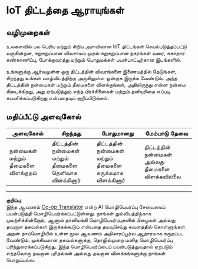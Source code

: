 <!--
CO_OP_TRANSLATOR_METADATA:
{
  "original_hash": "7ef1cec2d27b086032d46ab1958f3e99",
  "translation_date": "2025-10-11T11:28:58+00:00",
  "source_file": "1-getting-started/lessons/1-introduction-to-iot/assignment.md",
  "language_code": "ta"
}
-->
# IoT திட்டத்தை ஆராயுங்கள்

## வழிமுறைகள்

உலகளவில் பல பெரிய மற்றும் சிறிய அளவிலான IoT திட்டங்கள் செயல்படுத்தப்பட்டு வருகின்றன, சுறுசுறுப்பான விவசாயம் முதல் சுறுசுறுப்பான நகரங்கள் வரை, சுகாதார கண்காணிப்பு, போக்குவரத்து மற்றும் பொதுமக்கள் பயன்பாட்டிற்கான இடங்களில்.

உங்களுக்கு ஆர்வமுள்ள ஒரு திட்டத்தின் விவரங்களை இணையத்தில் தேடுங்கள், சிறந்தது உங்கள் வாழ்விடத்திற்கு அருகிலுள்ள ஒன்றாக இருக்க வேண்டும். அந்த திட்டத்தின் நன்மைகள் மற்றும் தீமைகளை விளக்குங்கள், அதிலிருந்து என்ன நன்மை கிடைக்கிறது, அது ஏற்படுத்தும் எந்த பிரச்சினைகள் மற்றும் தனியுரிமை எப்படி கவனிக்கப்படுகிறது என்பதையும் குறிப்பிடுங்கள்.

## மதிப்பீட்டு அளவுகோல்

| அளவுகோல் | சிறந்தது | போதுமானது | மேம்பாடு தேவை |
| -------- | --------- | -------- | ----------------- |
| நன்மைகள் மற்றும் தீமைகளை விளக்குதல் | திட்டத்தின் நன்மைகள் மற்றும் தீமைகளை தெளிவாக விளக்கினார் | திட்டத்தின் நன்மைகள் மற்றும் தீமைகளை சுருக்கமாக விளக்கினார் | திட்டத்தின் நன்மைகள் அல்லது தீமைகளை விளக்கவில்லை |

---

**குறிப்பு**:  
இந்த ஆவணம் [Co-op Translator](https://github.com/Azure/co-op-translator) என்ற AI மொழிபெயர்ப்பு சேவையைப் பயன்படுத்தி மொழிபெயர்க்கப்பட்டுள்ளது. நாங்கள் துல்லியத்திற்காக முயற்சிக்கின்றோம், ஆனால் தானியங்கி மொழிபெயர்ப்புகளில் பிழைகள் அல்லது தவறான தகவல்கள் இருக்கக்கூடும் என்பதை தயவுசெய்து கவனத்தில் கொள்ளுங்கள். அதன் தாய்மொழியில் உள்ள மூல ஆவணம் அதிகாரப்பூர்வ ஆதாரமாக கருதப்பட வேண்டும். முக்கியமான தகவல்களுக்கு, தொழில்முறை மனித மொழிபெயர்ப்பு பரிந்துரைக்கப்படுகிறது. இந்த மொழிபெயர்ப்பைப் பயன்படுத்துவதால் ஏற்படும் எந்தவொரு தவறான புரிதல்கள் அல்லது தவறான விளக்கங்களுக்கு நாங்கள் பொறுப்பல்ல.
